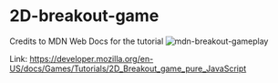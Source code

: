 # 2D-breakout-game
Credits to MDN Web Docs for the tutorial
![mdn-breakout-gameplay](https://github.com/FrancisSilo/2D-breakout-game/assets/148843750/7460126e-8752-4716-848a-59d7328982d0)

Link: https://developer.mozilla.org/en-US/docs/Games/Tutorials/2D_Breakout_game_pure_JavaScript
